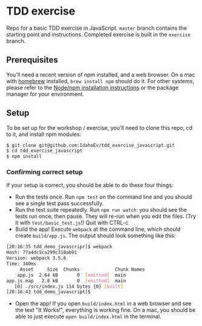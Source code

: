 # TDD exercise

Repo for a basic TDD exercise in JavaScript.  `master` branch contains the
starting point and instructions.  Completed exercise is built in the 
`exercise` branch.

## Prerequisites

You'll need a recent version of npm installed, and a web browser.  On a mac with [homebrew](https://brew.sh/) installed, `brew install npm` should do it. For other systems, please refer to the [Node/npm installation instructions](https://docs.npmjs.com/getting-started/installing-node) or the package manager for your environment.

## Setup

To be set up for the workshop / exercise, you'll need to clone this repo, cd to it, and install npm modules:

```bash
$ git clone git@github.com:IdahoEv/tdd_exercise_javascript.git
$ cd tdd_exercise_javascript
$ npm install
```

### Confirming correct setup

If your setup is correct, you should be able to do these four things:

* Run the tests once. Run `npm test` on the command line and you should see a single test pass successfully.
* Run the test suite repeatedly. Run `npm run watch`: you should see the tests run once, then pause.  They will re-run when you edit the files.  (Try it with `test/basic_test.js`!)  Quit with CTRL-c
* Build the app!  Execute `webpack` at the command line, which should create `build/app.js`.  The output should look something like this:
```bash
[20:16:35 tdd_demo_javascripr]$ webpack
Hash: 77a4dc5ca299c310ab91
Version: webpack 3.5.6
Time: 340ms
     Asset     Size  Chunks             Chunk Names
    app.js  2.64 kB       0  [emitted]  main
app.js.map   2.8 kB       0  [emitted]  main
   [0] ./src/index.js 114 bytes {0} [built]
[20:16:43 tdd_demo_javascript]$
```

* Open the app! If you open `build/index.html` in a web browser and see the text "It Works!", everything is working fine.  On a mac, you should be able to just execute `open build/index.html` in the terminal.
